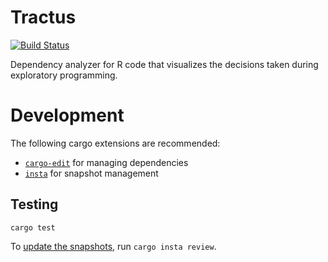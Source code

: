 # Tractus
[![Build Status](https://travis-ci.com/Y0hy0h/tractus.svg?branch=master)](https://travis-ci.com/Y0hy0h/tractus)

Dependency analyzer for R code that visualizes the decisions taken during exploratory programming.

# Development
The following cargo extensions are recommended:
- [`cargo-edit`](https://github.com/killercup/cargo-edit) for managing dependencies
- [`insta`](https://docs.rs/insta/) for snapshot management

## Testing
```
cargo test
```
To [update the snapshots](https://docs.rs/insta/0.8.2/insta/#snapshot-updating), run `cargo insta review`.